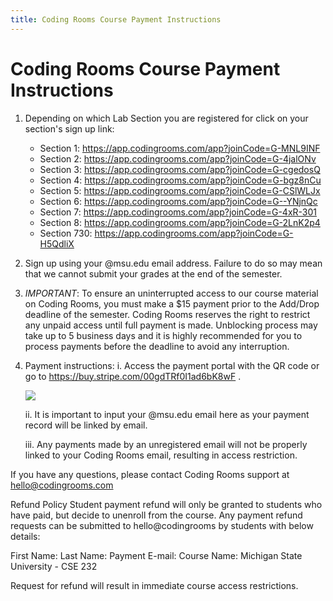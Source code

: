 ```yaml
---
title: Coding Rooms Course Payment Instructions
---
```


# Coding Rooms Course Payment Instructions
1.	Depending on which Lab Section you are registered for click on your section's sign up link:

    * Section 1: https://app.codingrooms.com/app?joinCode=G-MNL9INF
    * Section 2: https://app.codingrooms.com/app?joinCode=G-4jalONv
    * Section 3: https://app.codingrooms.com/app?joinCode=G-cgedosQ
    * Section 4: https://app.codingrooms.com/app?joinCode=G-bgz8nCu
    * Section 5: https://app.codingrooms.com/app?joinCode=G-CSlWLJx
    * Section 6: https://app.codingrooms.com/app?joinCode=G--YNjnQc
    * Section 7: https://app.codingrooms.com/app?joinCode=G-4xR-301
    * Section 8: https://app.codingrooms.com/app?joinCode=G-2LnK2p4
    * Section 730: https://app.codingrooms.com/app?joinCode=G-H5QdliX

2. Sign up using your @msu.edu email address. Failure to do so may mean that we cannot submit your grades at the end of the semester.

3.	*IMPORTANT*: To ensure an uninterrupted access to our course material on Coding Rooms, you must make a $15 payment prior to the Add/Drop deadline of the semester. 
Coding Rooms reserves the right to restrict any unpaid access until full payment is made.
Unblocking process may take up to 5 business days and it is highly recommended for you to process payments before the deadline to avoid any interruption.

3.	Payment instructions:
    i.	Access the payment portal with the QR code or go to https://buy.stripe.com/00gdTRf0I1ad6bK8wF .
 
    <img src="../assets/images/coding-room-setup/QR_2022Spring_MSU_CSE232_JoshuaNahum.png">

    ii.	It is important to input your @msu.edu email here as your payment record will be linked by email.
 
    iii.	Any payments made by an unregistered email will not be properly linked to your Coding Rooms email, resulting in access restriction.

If you have any questions, please contact Coding Rooms support at hello@codingrooms.com

Refund Policy
Student payment refund will only be granted to students who have paid, but decide to unenroll from the course. Any payment refund requests can be submitted to hello@codingrooms by students with below details:

First Name:
Last Name:
Payment E-mail:
Course Name: Michigan State University - CSE 232

Request for refund will result in immediate course access restrictions.
